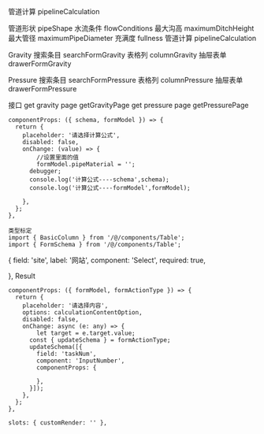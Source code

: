 管道计算 pipelineCalculation

管道形状 pipeShape
水流条件  flowConditions
最大沟高 maximumDitchHeight
最大管径 maximumPipeDiameter
充满度 fullness
管道计算 pipelineCalculation

Gravity
搜索条目 searchFormGravity
表格列 columnGravity
抽屉表单 drawerFormGravity

Pressure
搜索条目 searchFormPressure
表格列 columnPressure
抽屉表单 drawerFormPressure



接口
get gravity page  getGravityPage
get pressure page getPressurePage


    componentProps: ({ schema, formModel }) => {
      return {
        placeholder: '请选择计算公式',
        disabled: false,
        onChange: (value) => {
            //设置里面的值
            formModel.pipeMaterial = ''; 
          debugger;
          console.log('计算公式----schema',schema);
          console.log('计算公式----formModel',formModel);

        },
      };
    },

    类型标定
    import { BasicColumn } from '/@/components/Table';
    import { FormSchema } from '/@/components/Table';


{
    field: 'site',
    label: '网站',
    component: 'Select',
    required: true,

  },
  Result


    componentProps: ({ formModel, formActionType }) => {
      return {
        placeholder: '请选择内容',
        options: calculationContentOption,
        disabled: false,
        onChange: async (e: any) => {
            let target = e.target.value;
          const { updateSchema } = formActionType;
          updateSchema([{
            field: 'taskNum',
            component: 'InputNumber',
            componentProps: {

            },
          }]);
        },
      };
    },

    slots: { customRender: '' },